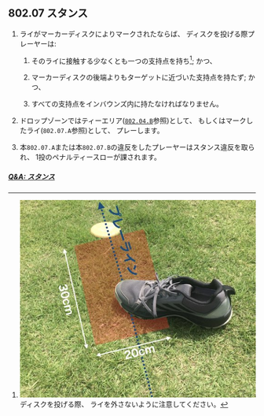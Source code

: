 ## 802.07 スタンス

1. ライがマーカーディスクによりマークされたならば、
ディスクを投げる際プレーヤーは:

    1. そのライに接触する少なくとも一つの支持点を持ち[^80207.1]; かつ、

    1. マーカーディスクの後端よりもターゲットに近づいた支持点を持たず; かつ、

    1. すべての支持点をインバウンズ内に持たなければなりません。

1. ドロップゾーンではティーエリア([`802.04.B`](80204)参照)として、
もしくはマークしたライ(`802.07.A`参照)として、
プレーします。

1. 本`802.07.A`または本`802.07.B`の違反をしたプレーヤーはスタンス違反を取られ、
1投のペナルティースローが課されます。

##### [Q&A: スタンス](qa-sta)


[^80207.1]: ![ライ](assets/img/lie_stance.jpg)
ディスクを投げる際、
ライを外さないように注意してください。
